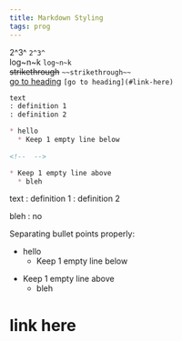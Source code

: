 ```yaml
---
title: Markdown Styling
tags: prog
---
```



2^3^ `2^3^`   
log~n~k  `log~n~k`   
~~strikethrough~~ `~~strikethrough~~`   
[go to heading](#link-here) `[go to heading](#link-here)`     


```md
text
: definition 1
: definition 2

* hello
  * Keep 1 empty line below
               
<!--  -->

* Keep 1 empty line above
  * bleh
```

text
: definition 1
: definition 2  

bleh
: no

Separating bullet points properly:

* hello
  * Keep 1 empty line below

<!--  -->

* Keep 1 empty line above
  * bleh

# link here